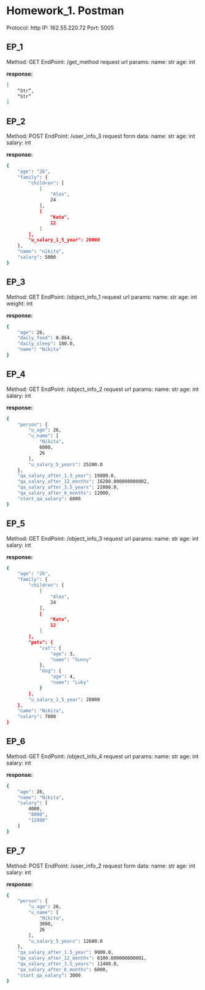 # Homework_1. Postman

Protocol: http
IP: 162.55.220.72
Port: 5005

## EP_1

Method: GET
EndPoint: /get_method
request url params:
name: str
age: int

**response:**
```sh
[
    “Str”,
    “Str”
]
```

## EP_2

Method: POST
EndPoint: /user_info_3
request form data:
name: str
age: int
salary: int
 
 **response:**
 
```sh
{
    "age": "26",
    "family": {
        "children": [
            [
                "Alex",
                24
            ],
            [
                "Kate",
                12
            ]
        ],
        "u_salary_1_5_year": 20000
    },
    "name": "nikita",
    "salary": 5000
}
```
## EP_3

Method: GET
EndPoint: /object_info_1
request url params:
name: str
age: int
weight: int
 
**response:**
 
```sh
{
    "age": 26,
    "daily_food": 0.864,
    "daily_sleep": 180.0,
    "name": "Nikita"
}
```

## EP_4

Method: GET
EndPoint: /object_info_2
request url params:
name: str
age: int
salary: int
 
**response:**
 
```sh
{
    "person": {
        "u_age": 26,
        "u_name": [
            "Nikita",
            6000,
            26
        ],
        "u_salary_5_years": 25200.0
    },
    "qa_salary_after_1.5_year": 19800.0,
    "qa_salary_after_12_months": 16200.000000000002,
    "qa_salary_after_3.5_years": 22800.0,
    "qa_salary_after_6_months": 12000,
    "start_qa_salary": 6000
}
```

## EP_5

Method: GET
EndPoint: /object_info_3
request url params:
name: str
age: int
salary: int
 
**response:**
 
```sh
{
    "age": "26",
    "family": {
        "children": [
            [
                "Alex",
                24
            ],
            [
                "Kate",
                12
            ]
        ],
        "pets": {
            "cat": {
                "age": 3,
                "name": "Sunny"
            },
            "dog": {
                "age": 4,
                "name": "Luky"
            }
        },
        "u_salary_1_5_year": 28000
    },
    "name": "Nikita",
    "salary": 7000
}
```

## EP_6

Method: GET
EndPoint: /object_info_4
request url params:
name: str
age: int
salary: int
 
**response:**
 
```sh
{
    "age": 26,
    "name": "Nikita",
    "salary": [
        4000,
        "8000",
        "12000"
    ]
}
```

## EP_7

Method: POST
EndPoint: /user_info_2
request form data:
name: str
age: int
salary: int
 
**response:**
 
```sh
{
    "person": {
        "u_age": 26,
        "u_name": [
            "Nikita",
            3000,
            26
        ],
        "u_salary_5_years": 12600.0
    },
    "qa_salary_after_1.5_year": 9900.0,
    "qa_salary_after_12_months": 8100.000000000001,
    "qa_salary_after_3.5_years": 11400.0,
    "qa_salary_after_6_months": 6000,
    "start_qa_salary": 3000
}
```
